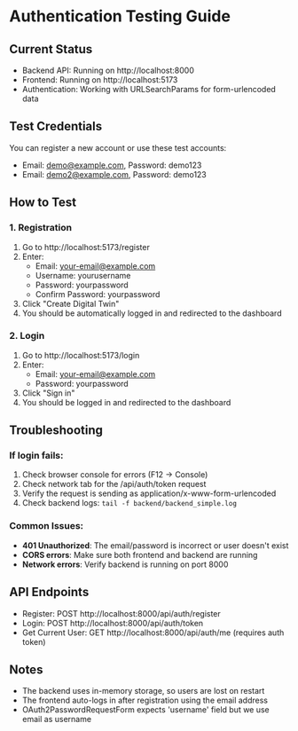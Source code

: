 # Authentication Testing Guide

## Current Status
- Backend API: Running on http://localhost:8000
- Frontend: Running on http://localhost:5173
- Authentication: Working with URLSearchParams for form-urlencoded data

## Test Credentials
You can register a new account or use these test accounts:
- Email: demo@example.com, Password: demo123
- Email: demo2@example.com, Password: demo123

## How to Test

### 1. Registration
1. Go to http://localhost:5173/register
2. Enter:
   - Email: your-email@example.com
   - Username: yourusername
   - Password: yourpassword
   - Confirm Password: yourpassword
3. Click "Create Digital Twin"
4. You should be automatically logged in and redirected to the dashboard

### 2. Login
1. Go to http://localhost:5173/login
2. Enter:
   - Email: your-email@example.com
   - Password: yourpassword
3. Click "Sign in"
4. You should be logged in and redirected to the dashboard

## Troubleshooting

### If login fails:
1. Check browser console for errors (F12 -> Console)
2. Check network tab for the /api/auth/token request
3. Verify the request is sending as application/x-www-form-urlencoded
4. Check backend logs: `tail -f backend/backend_simple.log`

### Common Issues:
- **401 Unauthorized**: The email/password is incorrect or user doesn't exist
- **CORS errors**: Make sure both frontend and backend are running
- **Network errors**: Verify backend is running on port 8000

## API Endpoints
- Register: POST http://localhost:8000/api/auth/register
- Login: POST http://localhost:8000/api/auth/token
- Get Current User: GET http://localhost:8000/api/auth/me (requires auth token)

## Notes
- The backend uses in-memory storage, so users are lost on restart
- The frontend auto-logs in after registration using the email address
- OAuth2PasswordRequestForm expects 'username' field but we use email as username